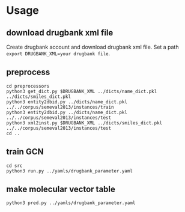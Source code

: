 # Usage

## download drugbank xml file
Create drugbank account and download drugbank xml file.
Set a path `export DRUGBANK_XML=your drugbank file`.

## preprocess
```
cd preprocessors
python3 get_dict.py $DRUGBANK_XML ../dicts/name_dict.pkl ../dicts/smiles_dict.pkl
python3 entity2dbid.py ../dicts/name_dict.pkl ../../corpus/semeval2013/instances/train
python3 entity2dbid.py ../dicts/name_dict.pkl ../../corpus/semeval2013/instances/test
python3 xml2inst.py $DRUGBANK_XML ../dicts/smiles_dict.pkl ../../corpus/semeval2013/instances/test
cd ..
```

## train GCN
```
cd src
python3 run.py ../yamls/drugbank_parameter.yaml
```

## make molecular vector table
```
python3 pred.py ../yamls/drugbank_parameter.yaml
```
